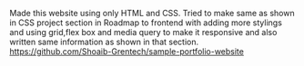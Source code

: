 Made this website using only HTML and CSS. Tried to make same as shown in CSS project section in Roadmap to frontend with adding more stylings and using grid,flex box and media query to make it responsive and also written same information as shown in that section. 
https://github.com/Shoaib-Grentech/sample-portfolio-website
